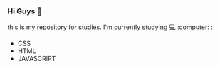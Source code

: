 ### Hi Guys 👋


<becoming a web developer>
  this is my repository for studies. I'm currently studying 	💻 :computer: :
  
*  CSS
*  HTML
*  JAVASCRIPT

<!--
**manzallielson/manzallielson** is a ✨ _special_ ✨ repository because its `README.md` (this file) appears on your GitHub profile.

Here are some ideas to get you started:

- 🔭 I’m currently working on ...
- 🌱 I’m currently learning ...
- 👯 I’m looking to collaborate on ...
- 🤔 I’m looking for help with ...
- 💬 Ask me about ...
- 📫 How to reach me: ...
- 😄 Pronouns: ...
- ⚡ Fun fact: ...
-->
